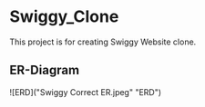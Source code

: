 # Swiggy_Clone
This project is for creating Swiggy Website clone.

## ER-Diagram
![ERD]("Swiggy Correct ER.jpeg" "ERD")
